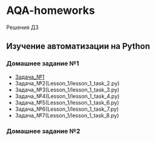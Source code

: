 # AQA-homeworks
Решения ДЗ
## Изучение автоматизации на Python

### Домашнее задание №1

- [Задача_№1](Lesson_1/lesson_1_task_1.py)
- Задача_№2(Lesson_1/lesson_1_task_2.py)
- Задача_№3(Lesson_1/lesson_1_task_3.py)
- Задача_№4(Lesson_1/lesson_1_task_4.py)
- Задача_№5(Lesson_1/lesson_1_task_6.py)
- Задача_№6(Lesson_1/lesson_1_task_7.py)
- Задача_№7(Lesson_1/lesson_1_task_8.py)

### Домашнее задание №2

